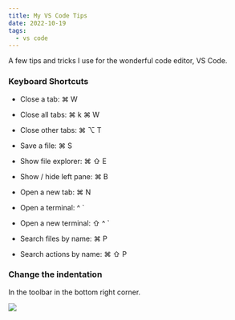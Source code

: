 ```yaml
---
title: My VS Code Tips
date: 2022-10-19
tags:
  - vs code
---
```


A few tips and tricks I use for the wonderful code editor, VS Code.

### Keyboard Shortcuts

- Close a tab: ⌘ W

- Close all tabs: ⌘ k ⌘ W

- Close other tabs: ⌘ ⌥ T

- Save a file: ⌘ S

- Show file explorer: ⌘ ⇧ E

- Show / hide left pane: ⌘ B

- Open a new tab: ⌘ N

- Open a terminal: ^ `

- Open a new terminal: ⇧ ^ `

- Search files by name: ⌘ P

- Search actions by name: ⌘ ⇧ P

### Change the indentation

In the toolbar in the bottom right corner.

![](https://s3.us-west-2.amazonaws.com/secure.notion-static.com/e655c596-1040-4dac-b2d3-2c998f9dcc83/Untitled.png?X-Amz-Algorithm=AWS4-HMAC-SHA256&X-Amz-Content-Sha256=UNSIGNED-PAYLOAD&X-Amz-Credential=AKIAT73L2G45EIPT3X45%2F20230424%2Fus-west-2%2Fs3%2Faws4_request&X-Amz-Date=20230424T012907Z&X-Amz-Expires=3600&X-Amz-Signature=54cabadbfa859323e5e6ccb4d1875b6273ccb76674491301e7eaef3ccef794e5&X-Amz-SignedHeaders=host&x-id=GetObject)

